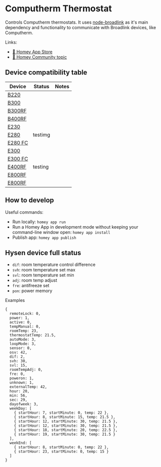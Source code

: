 # Computherm Thermostat

Controls Computherm thermostats. It uses [node-broadlink](https://github.com/ThomasTavernier/node-broadlink) as it's main dependency and functionality to communicate with Broadlink devices, like Computherm.

Links:
- [🔗 Homey App Store](https://homey.app/en-us/app/dev.csabaszabo.computhermthermostat/Computherm-Thermostat/)
- [🔗 Homey Community topic](https://community.homey.app/t/app-pro-computherm-thermostat/93053)

## Device compatibility table

| Device                                                                   | Status  | Notes |
|--------------------------------------------------------------------------|---------|-------|
| [B220](https://computherm.info/en/wi-fi_thermostats/computherm_b220)     |         |       |
| [B300](https://computherm.info/en/wi-fi_thermostats/computherm_b300)     |         |       |
| [B300RF](https://computherm.info/en/wi-fi_thermostats/computherm_b300rf) |         |       |
| [B400RF](https://computherm.info/en/wi-fi_thermostats/computherm_b400rf) |         |       |
| [E230](https://computherm.info/hu/termekeink/computherm-e230)            |         |       |
| [E280](https://computherm.info/en/wi-fi_thermostats/computherm_e280)     | testimg |       |
| [E280 FC](https://computherm.info/hu/termekeink/computherm-e280-fc)      |         |       |
| [E300](https://computherm.info/en/wi-fi_thermostats/computherm_e300)     |         |       |
| [E300 FC](https://computherm.info/hu/termekeink/computherm-e300-fc)      |         |       |
| [E400RF](https://computherm.info/en/wi-fi_thermostats/computherm_e400rf) | testing |       |
| [E800RF](https://computherm.info/hu/termekeink/computherm-e800rf)        |         |       |
| [E800RF](https://computherm.info/hu/termekeink/computherm-e800rf-tx)     |         |       |


## How to develop

Useful commands:

- Run locally: `homey app run`
- Run a Homey App in development mode without keeping your command-line window open: `homey app install` 
- Publish app: `homey app publish`

## Hysen device full status

- `dif`: room temperature control difference
- `svh`: room temperature set max
- `svl`: room temperature set min
- `adj`: room temp adjust
- `fre`: antifreeze set
- `pon`: power memory


Examples


```
{
  remoteLock: 0,
  power: 1,
  active: 0,
  tempManual: 0,
  roomTemp: 23,
  thermostatTemp: 21.5,
  autoMode: 3,
  loopMode: 3,
  sensor: 0,
  osv: 42,
  dif: 2,
  svh: 30,
  svl: 15,
  roomTempAdj: 0,
  fre: 0,
  poweron: 1,
  unknown: 1,
  externalTemp: 42,
  hour: 20,
  min: 56,
  sec: 29,
  dayofweek: 3,
  weekDay: [
    { startHour: 7, startMinute: 0, temp: 22 },
    { startHour: 8, startMinute: 15, temp: 21.5 },
    { startHour: 12, startMinute: 30, temp: 21.5 },
    { startHour: 12, startMinute: 30, temp: 21.5 },
    { startHour: 18, startMinute: 20, temp: 22.5 },
    { startHour: 19, startMinute: 30, temp: 21.5 }
  ],
  weekEnd: [
    { startHour: 8, startMinute: 0, temp: 22 },
    { startHour: 23, startMinute: 0, temp: 15 }
  ]
}
```
